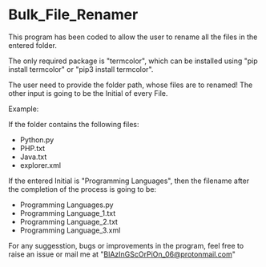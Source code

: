 # Bulk_File_Renamer

This program has been coded to allow the user to rename all the files in the entered folder.


The only required package is "termcolor", which can be installed using "pip install termcolor" or "pip3 install termcolor".

The user need to provide the folder path, whose files are to renamed! The other input is going to be the Initial of every File.

Example:

If the folder contains the following files:

* Python.py
* PHP.txt
* Java.txt
* explorer.xml

If the entered Initial is "Programming Languages", then the filename after the completion of the process is going to be:

* Programming Languages.py
* Programming Language_1.txt
* Programming Language_2.txt
* Programming Language_3.xml



For any suggesstion, bugs or improvements in the program, feel free to raise an issue or mail me at "BlAzInGScOrPiOn_06@protonmail.com"
